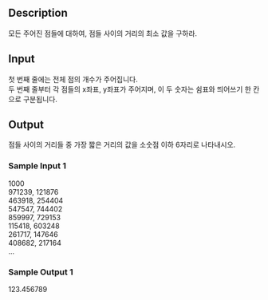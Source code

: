 ## Description
모든 주어진 점들에 대하여, 점들 사이의 거리의 최소 값을 구하라.             


## Input    
첫 번째 줄에는 전체 점의 개수가 주어집니다.       
두 번째 줄부터 각 점들의 x좌표, y좌표가 주어지며, 이 두 숫자는 쉼표와 띄어쓰기 한 칸으로 구분됩니다.        


## Output
점들 사이의 거리들 중 가장 짧은 거리의 값을 소숫점 이하 6자리로 나타내시오.        


### Sample Input 1                   
1000          
971239, 121876        
463918, 254404      
547547, 744402        
859997, 729153      
115418, 603248        
261717, 147646        
408682, 217164        
...       

### Sample Output 1         
123.456789
